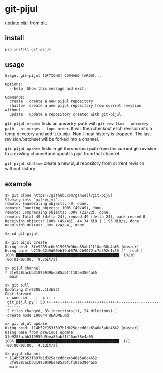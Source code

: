 git-pijul
=========

update pijul from git.

install
-------

```bash
pip install git-pijul
```

usage
-----

```text
Usage: git-pijul [OPTIONS] COMMAND [ARGS]...

Options:
  --help  Show this message and exit.

Commands:
  create   create a new pijul repository
  shallow  create a new pijul repository from current revision without...
  update   update a repository created with git-pijul
```

`git-pijul create` finds an ancestry-path with `git rev-list --ancestry-path
--no-merges --topo-order`. It will then checkout each revision into a temp
directory and add it to pijul. Non-linear history is dropped. The last
revision/patchset will be forked into a channel.

`git-pijul update` finds in git the shortest path from the current git-revision
to a existing channel and updates pijul from that channel.

`git-pijul shallow` create a new pijul repository from current revision without
history.

example
-------

```console
$> git clone https://github.com/ganwell/git-pijul
Cloning into 'git-pijul'...
remote: Enumerating objects: 49, done.
remote: Counting objects: 100% (49/49), done.
remote: Compressing objects: 100% (22/22), done.
remote: Total 49 (delta 24), reused 49 (delta 24), pack-reused 0
Receiving objects: 100% (49/49), 44.34 KiB | 1.93 MiB/s, done.
Resolving deltas: 100% (24/24), done.

$> cd git-pijul

$> git pijul create
Using head: 3fe9285acbb319959d9bea85abf1f10ae38e4a05 (master)
Using base: b215e32b5d60eb19a0676a2b9072ac7a352e1c50 ('--root')
100%|███████████████████████████████████████████████| 10/10 [00:01<00:00,  9.75it/s]

$> pijul channel
* 3fe9285acbb319959d9bea85abf1f10ae38e4a05
  main

$> git pull
Updating 3fe9285..114b52f
Fast-forward
 README.md    |  4 ++++
 git_pijul.py | 58 ++++++++++++++++++++++++++++++++++------------------------
 2 files changed, 38 insertions(+), 24 deletions(-)
 create mode 100644 README.md
 
$> git pijul update
Using head: 114b52f953f397b1d025eced6ce6646a5a6c4662 (master)
Using base from previous update: 3fe9285acbb319959d9bea85abf1f10ae38e4a05
100%|███████████████████████████████████████████████| 1/1 [00:00<00:00,  4.12it/s]

$> pijul channel
* 114b52f953f397b1d025eced6ce6646a5a6c4662
  3fe9285acbb319959d9bea85abf1f10ae38e4a05
  main

```
